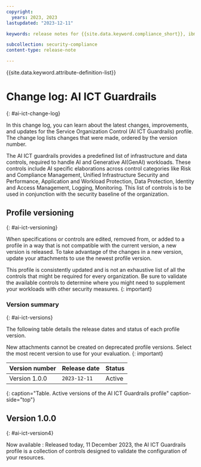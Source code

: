 ```yaml
---
copyright:
  years: 2023, 2023
lastupdated: "2023-12-11"

keywords: release notes for {{site.data.keyword.compliance_short}}, ibm security best practices, profile changes, enhancements, fixes, improvements

subcollection: security-compliance
content-type: release-note

---
```


{{site.data.keyword.attribute-definition-list}}

# Change log: AI ICT Guardrails
{: #ai-ict-change-log}

In this change log, you can learn about the latest changes, improvements, and updates for the Service Organization Control (AI ICT Guardrails) profile. The change log lists changes that were made, ordered by the version number.

The AI ICT guardrails provides a predefined list of infrastructure and data controls, required to handle AI and Generative AI(GenAI) workloads. These controls include AI specific elaborations across control categories like Risk and Compliance Management, Unified Infrastructure Security and Performance, Application and Workload Protection, Data Protection, Identity and Access Management, Logging, Monitoring. This list of controls is to be used in conjunction with the security baseline of the organization.

## Profile versioning
{: #ai-ict-versioning}

When specifications or controls are edited, removed from, or added to a profile in a way that is not compatible with the current version, a new version is released. To take advantage of the changes in a new version, update your attachments to use the newest profile version.

This profile is consistently updated and is not an exhaustive list of all the controls that might be required for every organization. Be sure to validate the available controls to determine where you might need to supplement your workloads with other security measures.
{: important}


### Version summary
{: #ai-ict-versions}

The following table details the release dates and status of each profile version.



New attachments cannot be created on deprecated profile versions. Select the most recent version to use for your evaluation.
{: important}



| Version number | Release date | Status |
|:---------------|:-------------|:-------|
| Version 1.0.0 | `2023-12-11` | Active |
{: caption="Table. Active versions of the AI ICT Guardrails profile" caption-side="top"}


## Version 1.0.0
{: #ai-ict-version4}

Now available
:   Released today, 11 December 2023, the AI ICT Guardrails profile is a collection of controls designed to validate the configuration of your resources.
